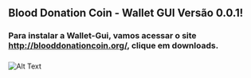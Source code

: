 ## Blood Donation Coin - Wallet GUI Versão 0.0.1!

### Para instalar a Wallet-Gui, vamos acessar o site http://blooddonationcoin.org/, clique em downloads.
###
###
###

![Alt Text](https://raw.githubusercontent.com/blooddonationcoin/blooddonationcoin/master/blooddonationcoin/img/Wallet-GUI/Wallet-Gui-01.PNG)
